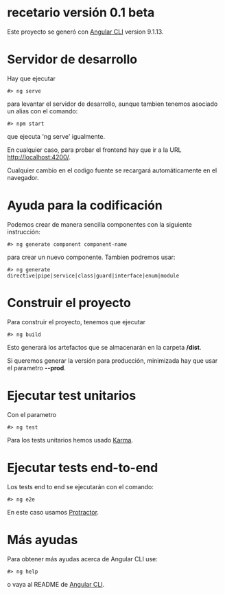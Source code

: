 # recetario versión 0.1 beta

Este proyecto se generó con [Angular CLI](https://github.com/angular/angular-cli) version 9.1.13.

# Servidor de desarrollo

Hay que ejecutar 
```
#> ng serve
``` 
para levantar el servidor de desarrollo, aunque tambien tenemos asociado un alias con el comando:
```
#> npm start
``` 
que ejecuta 'ng serve' igualmente.

En cualquier caso, para probar el frontend hay que ir a la URL [http://localhost:4200/](http://localhost:4200/).

Cualquier cambio en el codigo fuente se recargará automáticamente en el navegador.

# Ayuda para la codificación

Podemos crear de manera sencilla componentes con la siguiente instrucción:
```
#> ng generate component component-name
``` 
para crear un nuevo componente. Tambien podremos usar:
```
#> ng generate directive|pipe|service|class|guard|interface|enum|module
```

# Construir el proyecto

Para construir el proyecto, tenemos que ejecutar 
```
#> ng build
```
Esto generará los artefactos que se almacenarán en la carpeta **/dist**. 

Si queremos generar la versión para producción, minimizada hay que usar el parametro  **--prod**.

# Ejecutar test unitarios

Con el parametro  
```
#> ng test
```
Para los tests unitarios hemos usado [Karma](https://karma-runner.github.io).

# Ejecutar tests end-to-end 

Los tests end to end se ejecutarán con el comando:
```
#> ng e2e
```
En este caso usamos [Protractor](http://www.protractortest.org/).

# Más ayudas

Para obtener más ayudas acerca de Angular CLI use:

```
#> ng help
``` 
o vaya al README de [Angular CLI](https://github.com/angular/angular-cli/blob/master/README.md).
